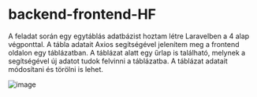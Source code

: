 # backend-frontend-HF

A feladat során egy egytáblás adatbázist hoztam létre Laravelben a 4 alap végponttal. A tábla adatait Axios segítségével jelenítem meg a frontend oldalon egy táblázatban.
A táblázat alatt egy űrlap is található, melynek a segítségével új adatot tudok felvinni a táblázatba. 
A táblázat adatait módosítani és törölni is lehet. 


![image](https://github.com/SusuBea/backend-frontend-HF/assets/86191917/5db41d59-1e78-40aa-90c3-2bd8055b808f)
